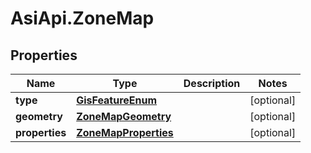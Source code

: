 # AsiApi.ZoneMap

## Properties

Name | Type | Description | Notes
------------ | ------------- | ------------- | -------------
**type** | [**GisFeatureEnum**](GisFeatureEnum.md) |  | [optional] 
**geometry** | [**ZoneMapGeometry**](ZoneMapGeometry.md) |  | [optional] 
**properties** | [**ZoneMapProperties**](ZoneMapProperties.md) |  | [optional] 


